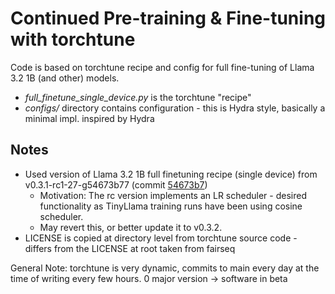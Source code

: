 # Continued Pre-training & Fine-tuning with torchtune

Code is based on torchtune recipe and config for full fine-tuning of Llama 3.2 1B (and other) models.

- _full_finetune_single_device.py_ is the torchtune "recipe"
- _configs/_ directory contains configuration - this is Hydra style, basically a minimal impl. inspired by Hydra

## Notes

- Used version of Llama 3.2 1B full finetuning recipe (single device) from v0.3.1-rc1-27-g54673b77 (commit [54673b7](https://github.com/pytorch/torchtune/commit/54673b77a3b2d0d8956c42510585c6ea0d979f29))
    - Motivation: The rc version implements an LR scheduler - desired functionality as TinyLlama training runs have been using cosine scheduler.
    - May revert this, or better update it to v0.3.2.
- LICENSE is copied at directory level from torchtune source code - differs from the LICENSE at root taken from fairseq

General Note: torchtune is very dynamic, commits to main every day at the time of writing every few hours. 0 major version -> software in beta
